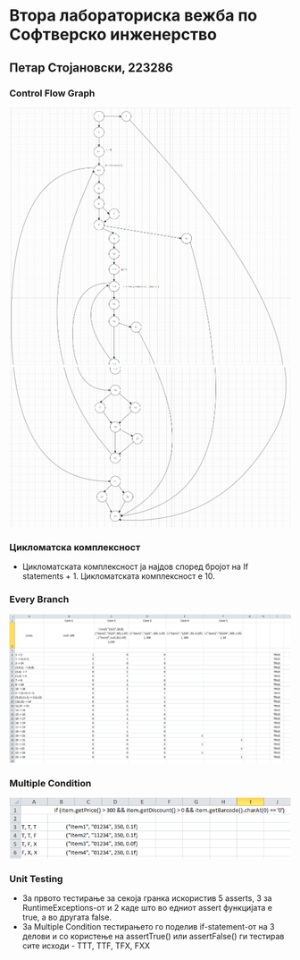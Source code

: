 # Втора лабораториска вежба по Софтверско инженерство
## Петар Стојановски, 223286
### Control Flow Graph
![Control Flow Graph](https://github.com/5ar100/SI_2024_lab2_223286/blob/master/CFG1_fixed.png)
![](https://github.com/5ar100/SI_2024_lab2_223286/blob/master/CFG2_fixed.png)
### Цикломатска комплексност
- Цикломатската комплексност ја најдов според бројот на If statements + 1. Цикломатската комплексност е 10.
### Every Branch
![Every Branch](https://github.com/5ar100/SI_2024_lab2_223286/blob/master/EveryBranch.png)
### Multiple Condition
![Multiple Condition](https://github.com/5ar100/SI_2024_lab2_223286/blob/master/Multiple%20Condition.png)
### Unit Testing
- За првото тестирање за секоја гранка искористив 5 asserts, 3 за RuntimeExceptions-от и 2 каде што во едниот assert функцијата е true, а во другата false.
- За Multiple Condition тестирањето го поделив if-statement-от на 3 делови и со користење на assertTrue() или assertFalse() ги тестирав сите исходи - TTT, TTF, TFX, FXX
